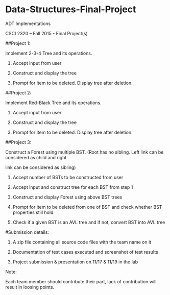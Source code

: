 
# Data-Structures-Final-Project
ADT Implementations

CSCI 2320 – Fall 2015 - Final Project(s)

##Project 1:

Implement 2-3-4 Tree and its operations.

1) Accept input from user

2) Construct and display the tree

3) Prompt for item to be deleted. Display tree after deletion.

##Project 2: 

Implement Red-Black Tree and its operations.

1) Accept input from user

2) Construct and display the tree

3) Prompt for item to be deleted. Display tree after deletion.

##Project 3:

Construct a Forest using multiple BST. (Root has no sibling. Left link can be considered as child and right 

link can be considered as sibling)

1) Accept number of BSTs to be constructed from user

2) Accept input and construct tree for each BST from step 1

3) Construct and display Forest using above BST trees

4) Prompt for item to be deleted from one of BST and check whether BST properties still hold

5) Check if a given BST is an AVL tree and if not, convert BST into AVL tree

#Submission details:

1) A zip file containing all source code files with the team name on it

2) Documentation of test cases executed and screenshot of test results

3) Project submission & presentation on 11/17 & 11/19 in the lab

Note:

Each team member should contribute their part, lack of contribution will result in loosing points.
